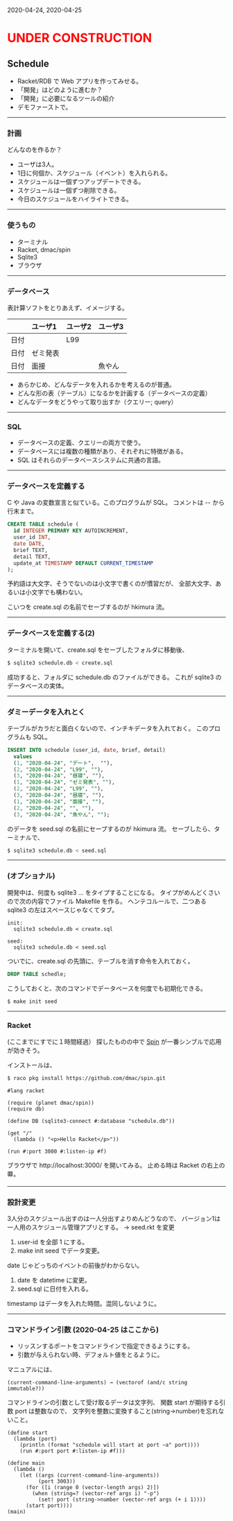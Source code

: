 2020-04-24, 2020-04-25
# <span style='color:red;'>UNDER CONSTRUCTION</span>

## Schedule

* Racket/RDB で Web アプリを作ってみせる。
* 「開発」はどのように進むか？
* 「開発」に必要になるツールの紹介
* デモファーストで。

---
### 計画

どんなのを作るか？

* ユーザは3人。
* 1日に何個か、スケジュール（イベント）を入れられる。
* スケジュールは一個ずつアップデートできる。
* スケジュールは一個ずつ削除できる。
* 今日のスケジュールをハイライトできる。

---
### 使うもの

* ターミナル
* Racket, dmac/spin
* Sqlite3
* ブラウザ

---
### データベース

表計算ソフトをとりあえず、イメージする。

|    | ユーザ1 | ユーザ2 | ユーザ3 |
|:--:|:-------|:-------|:-------|
|日付|         | L99    |        |
|日付| ゼミ発表  |        |        |
|日付| 面接     |        | 魚やん |

* あらかじめ、どんなデータを入れるかを考えるのが普通。
* どんな形の表（テーブル）になるかを計画する（データベースの定義）
* どんなデータをどうやって取り出すか（クエリー; query）

___
### SQL

* データベースの定義、クエリーの両方で使う。
* データベースには複数の種類があり、それぞれに特徴がある。
* SQL はそれらのデータベースシステムに共通の言語。

---
### データベースを定義する

C や Java の変数宣言と似ている。このプログラムが SQL。
コメントは -- から行末まで。

```sql
CREATE TABLE schedule (
  id INTEGER PRIMARY KEY AUTOINCREMENT,
  user_id INT,
  date DATE,
  brief TEXT,
  detail TEXT,
  update_at TIMESTAMP DEFAULT CURRENT_TIMESTAMP
);
```

予約語は大文字、そうでないのは小文字で書くのが慣習だが、
全部大文字、あるいは小文字でも構わない。

こいつを create.sql の名前でセーブするのが hkimura 流。

---
### データベースを定義する(2)

ターミナルを開いて、create.sql をセーブしたフォルダに移動後、

```sh
$ sqlite3 schedule.db < create.sql
```

成功すると、フォルダに schedule.db のファイルができる。
これが sqlite3 のデータベースの実体。

---
### ダミーデータを入れとく

テーブルがカラだと面白くないので、インチキデータを入れておく。
このプログラムも SQL。

```sql
INSERT INTO schedule (user_id, date, brief, detail)
  values
  (1, "2020-04-24", "デート",  ""),
  (2, "2020-04-24", "L99", ""),
  (3, "2020-04-24", "昼寝", ""),
  (1, "2020-04-24", "ゼミ発表", ""),
  (2, "2020-04-24", "L99", ""),
  (3, "2020-04-24", "昼寝", ""),
  (1, "2020-04-24", "面接", ""),
  (2, "2020-04-24", "", ""),
  (3, "2020-04-24", "魚やん", "");
```

のデータを seed.sql の名前にセーブするのが hkimura 流。
セーブしたら、ターミナルで、

```sh
$ sqlite3 schedule.db < seed.sql
```
---
### (オプショナル)

開発中は、何度も sqlite3 ... をタイプすることになる。
タイプがめんどくさいので次の内容でファイル Makefile を作る。
ヘンテコルールで、二つある sqlite3 の左はスペースじゃなくてタブ。

```text
init:
  sqlite3 schedule.db < create.sql

seed:
  sqlite3 schedule.db < seed.sql
```

ついでに、create.sql の先頭に、テーブルを消す命令を入れておく。
```sql
DROP TABLE schedle;
```

こうしておくと、次のコマンドでデータベースを何度でも初期化できる。

```sh
$ make init seed
```

---
### Racket

(ここまでにすでに１時間経過）
探したものの中で [Spin](https://github.com/dmac/spin) が一番シンブルで応用が効きそう。

インストールは、

```sh
$ raco pkg install https://github.com/dmac/spin.git
```

```racket
#lang racket

(require (planet dmac/spin))
(require db)

(define DB (sqlite3-connect #:database "schedule.db"))

(get "/"
  (lambda () "<p>Hello Racket</p>"))

(run #:port 3000 #:listen-ip #f)
```

ブラウザで http://localhost:3000/ を開いてみる。
止める時は Racket の右上の🟥。

---
### 設計変更

3人分のスケジュール出すのは一人分出すよりめんどうなので、
バージョン1は一人用のスケジュール管理アプリとする。
→ seed.rkt を変更

1. user-id を全部 1 にする。
1. make init seed でデータ変更。

date じゃどっちのイベントの前後がわからない。
1. date を datetime に変更。
1. seed.sql に日付を入れる。

timestamp はデータを入れた時間。混同しないように。

---
### コマンドライン引数 (2020-04-25 はここから)

* リッスンするポートをコマンドラインで指定できるようにする。
* 引数が与えられない時、デフォルト値をとるように。

マニュアルには、

```racket
(current-command-line-arguments) → (vectorof (and/c string immutable?))
```

コマンドラインの引数として受け取るデータは文字列、
関数 start が期待する引数 port は整数なので、
文字列を整数に変換すること(string->number)を忘れないこと。

```racket
(define start
  (lambda (port)
    (println (format "schedule will start at port ~a" port))))
    (run #:port port #:listen-ip #f)))

(define main
  (lambda ()
    (let ((args (current-command-line-arguments))
          (port 3003))
      (for ([i (range 0 (vector-length args) 2)])
        (when (string=? (vector-ref args i) "-p")
          (set! port (string->number (vector-ref args (+ i 1))))
      (start port))))
(main)
```






